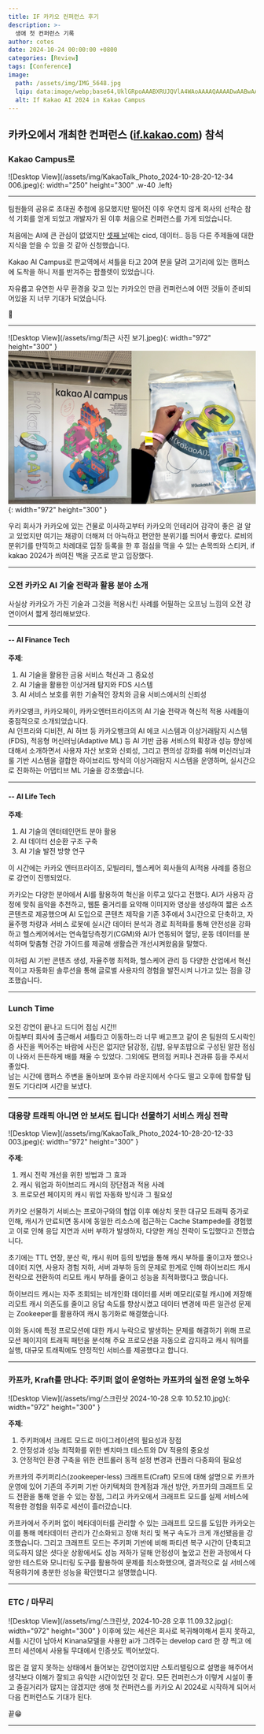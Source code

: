 ```yaml
---
title: IF 카카오 컨퍼런스 후기
description: >-
  생애 첫 컨퍼런스 기록
author: cotes
date: 2024-10-24 00:00:00 +0800
categories: [Review]
tags: [Conference]
image:
  path: /assets/img/IMG_5648.jpg
  lqip: data:image/webp;base64,UklGRpoAAABXRUJQVlA4WAoAAAAQAAAADwAABwAAQUxQSDIAAAARL0AmbZurmr57yyIiqE8oiG0bejIYEQTgqiDA9vqnsUSI6H+oAERp2HZ65qP/VIAWAFZQOCBCAAAA8AEAnQEqEAAIAAVAfCWkAALp8sF8rgRgAP7o9FDvMCkMde9PK7euH5M1m6VWoDXf2FkP3BqV0ZYbO6NA/VFIAAAA
  alt: If Kakao AI 2024 in Kakao Campus 
---
```


## **카카오에서 개최한 컨퍼런스 ([if.kakao.com][if.kakao.com]) 참석**  
### **Kakao Campus로**  
![Desktop View](/assets/img/KakaoTalk_Photo_2024-10-28-20-12-34 006.jpeg){: width="250" height="300" .w-40 .left}  
  

  -------------------------  
  
팀원들의 공유로 초대권 추첨에 응모했지만 떨어진 이후 우연치 않게 회사의 선착순 참석 기회를 얻게 되었고 개발자가 된 이후 처음으로 컨퍼런스를 가게 되었습니다.  
  

처음에는 AI에 큰 관심이 없었지만 [셋째 날][3DaySession]에는 cicd, 데이터.. 등등 다른 주제들에 대한 지식을 얻을 수 있을 것 같아 신청했습니다.
  
  
Kakao AI Campus로 판교역에서 셔틀을 타고 20여 분을 달려 고기리에 있는 캠퍼스에 도착을 하니 저를 반겨주는 팜플렛이 있었습니다. 
  
  
자유롭고 유연한 사무 환경을 갖고 있는 카카오인 만큼 컨퍼런스에 어떤 것들이 준비되어있을 지 너무 기대가 되었습니다. 


🙂


  -------------------------  
  


![Desktop View](/assets/img/최근 사진 보기.jpeg){: width="972" height="300" }  
![Desktop View](/assets/img/IMG_5650.jpg){: width="972" height="300" }

우리 회사가 카카오에 있는 건물로 이사하고부터 카카오의 인테리어 감각이 좋은 걸 알고 있었지만 여기는 채광이 더해져 더 아늑하고 편안한 분위기를 띄어서 좋았다. 로비의 분위기를 만끽하고 차례대로 입장 등록을 한 후 점심을 먹을 수 있는 손목띄와 스티커, if kakao 2024가 씌여진 백을 굿즈로 받고 입장했다.   




  -------------------------  

### **오전 카카오 AI 기술 전략과 활용 분야 소개**  
사실상 카카오가 가진 기술과 그것을 적용시킨 사례를 어필하는 오프닝 느낌의 오전 강연이어서 짧게 정리해보았다.  


  -------------------------  

#### -- AI Finance Tech
**주제**:
1. AI 기술을 활용한 금융 서비스 혁신과 그 중요성
2. AI 기술을 활용한 이상거래 탐지와 FDS 시스템
3. AI 서비스 보호를 위한 기술적인 장치와 금융 서비스에서의 신뢰성


카카오뱅크, 카카오페이, 카카오엔터프라이즈의 AI 기술 전략과 혁신적 적용 사례들이 중점적으로 소개되었습니다.  
AI 인프라와 디비전, AI 허브 등 카카오뱅크의 AI 에코 시스템과 이상거래탐지 시스템(FDS), 적응형 머신러닝(Adaptive ML) 등 AI 기반 금융 서비스의 확장과 성능 향상에 대해서 소개하면서
사용자 자산 보호와 신뢰성, 그리고 편의성 강화를 위해 머신러닝과 룰 기반 시스템을 결합한 하이브리드 방식의 이상거래탐지 시스템을 운영하며, 실시간으로 진화하는 어댑티브 ML 기술을 강조했습니다.


  -------------------------  

#### -- AI Life Tech
**주제**:
1. AI 기술의 엔터테인먼트 분야 활용
2. AI 데이터 선순환 구조 구축 
3. AI 기술 발전 방향 연구


이 시간에는 카카오 엔터프라이즈, 모빌리티, 헬스케어 회사들의 AI적용 사례를 중점으로 강연이 진행되었다.  

카카오는 다양한 분야에서 AI를 활용하여 혁신을 이루고 있다고 전했다. 
AI가 사용자 감정에 맞춰 음악을 추천하고, 웹툰 줄거리를 요약해 이미지와 영상을 생성하여 짧은 쇼츠 콘텐츠로 제공했으며 
AI 도입으로 콘텐츠 제작을 기존 3주에서 3시간으로 단축하고, 자율주행 차량과 서비스 로봇에 실시간 데이터 분석과 경로 최적화를 통해 안전성을 강화하고
헬스케어에서는 연속혈당측정기(CGM)와 AI가 연동되어 혈당, 운동 데이터를 분석하며 맞춤형 건강 가이드를 제공해 생활습관 개선시켜왔음을 말했다.

이처럼 AI 기반 콘텐츠 생성, 자율주행 최적화, 헬스케어 관리 등 다양한 산업에서 혁신적이고 자동화된 솔루션을 통해 글로벌 사용자의 경험을 발전시켜 나가고 있는 점을 강조했습니다.


  -------------------------  

### **Lunch Time**
오전 강연이 끝나고 드디어 점심 시간!!  
아침부터 회사에 출근해서 셔틀타고 이동하느라 너무 배고프고 같이 온 팀원의 도시락인증 사진을 찍어주는 바람에 사진은 없지만 
닭강정, 김밥, 유부초밥으로 구성된 알찬 점심이 나와서 든든하게 배를 채울 수 있었다. 그외에도 편의점 커피나 견과류 등을 주셔서 좋았다.  
남는 시간에 캠퍼스 주변을 돌아보며 호수뷰 라운지에서 수다도 떨고 오후에 합류할 팀원도 기다리며 시간을 보냈다.

  -------------------------  

### **대용량 트래픽 아니면 안 보셔도 됩니다! 선물하기 서비스 캐싱 전략**
![Desktop View](/assets/img/KakaoTalk_Photo_2024-10-28-20-12-33 003.jpeg){: width="972" height="300" }

**주제**:
1. 캐시 전략 개선을 위한 방법과 그 효과
2. 캐시 워업과 하이브리드 캐시의 장단점과 적용 사례
3. 프로모션 페이지의 캐시 워업 자동화 방식과 그 필요성

카카오 선물하기 서비스는 프로야구와의 협업 이후 예상치 못한 대규모 트래픽 증가로 인해, 캐시가 만료되면 동시에 동일한 리소스에 접근하는 Cache Stampede를 경험했고 이로 인해 응답 지연과 서버 부하가 발생하자, 다양한 캐싱 전략이 도입했다고 전했습니다.  
  

초기에는 TTL 연장, 분산 락, 캐시 워머 등의 방법을 통해 캐시 부하를 줄이고자 했으나 데이터 지연, 사용자 경험 저하, 서버 과부하 등의 문제로 한계로 인해 하이브리드 캐시 전략으로 전환하여 리모트 캐시 부하를 줄이고 성능을 최적화했다고 했습니다.  
  

하이브리드 캐시는 자주 조회되는 비개인화 데이터를 서버 메모리(로컬 캐시)에 저장해 리모트 캐시 의존도를 줄이고 응답 속도를 향상시켰고 데이터 변경에 따른 일관성 문제는 Zookeeper를 활용하여 캐시 동기화로 해결했습니다.  
  

이와 동시에 특정 프로모션에 대한 캐시 누락으로 발생하는 문제를 해결하기 위해 프로모션 페이지의 트래픽 패턴을 분석해 주요 프로모션을 자동으로 감지하고 캐시 워머를 실행, 대규모 트래픽에도 안정적인 서비스를 제공했다고 합니다.

  -------------------------  

### **카프카, Kraft를 만나다: 주키퍼 없이 운영하는 카프카의 실전 운영 노하우**
![Desktop View](/assets/img/스크린샷 2024-10-28 오후 10.52.10.jpg){: width="972" height="300" }

**주제**:
1. 주키퍼에서 크래트 모드로 마이그레이션의 필요성과 장점
2. 안정성과 성능 최적화를 위한 벤치마크 테스트와 DV 적용의 중요성
3. 안정적인 환경 구축을 위한 컨트롤러 동적 설정 변경과 컨플러 다중화의 필요성

카프카의 주키퍼리스(zookeeper-less) 크래프트(Craft) 모드에 대해 설명으로
카프카 운영에 있어 기존의 주키퍼 기반 아키텍처의 한계점과 개선 방안, 카프카의 크래프트 모드 전환을 통해 얻을 수 있는 장점, 그리고 카카오에서 크래프트 모드를 실제 서비스에 적용한 경험을 위주로 세션이 흘러갔습니다.  


카프카에서 주키퍼 없이 메타데이터를 관리할 수 있는 크래프트 모드를 도입한 카카오는 이를 통해 메타데이터 관리가 간소화되고 장애 처리 및 복구 속도가 크게 개선됐음을 강조했습니다.
그리고 크래프트 모드는 주키퍼 기반에 비해 파티션 복구 시간이 단축되고 의도하지 않은 셧다운 상황에서도 성능 저하가 덜해 안정성이 높았고 전환 과정에서 다양한 테스트와 모니터링 도구를 활용하여 문제를 최소화했으며, 
결과적으로 실 서비스에 적용하기에 충분한 성능을 확인했다고 설명했습니다.



  -------------------------  

### **ETC / 마무리**
![Desktop View](/assets/img/스크린샷, 2024-10-28 오후 11.09.32.jpg){: width="972" height="300" }
이후에 있는 세션은 회사로 복귀해야해서 듣지 못하고, 셔틀 시간이 남아서 Kinana모델을 사용한 ai가 그려주는 develop card 한 장 찍고 에프터 세션에서 사용될 무대에서 인증샷도 찍어보았다.  
  
  
많은 걸 알지 못하는 상태에서 들어보는 강연이었지만 스토리텔링으로 설명을 해주어서 생각보다 이해가 잘되고 유익한 시간이었던 것 같다.
모든 컨퍼런스가 이렇게 시설이 좋고 즐길거리가 많지는 않겠지만 생애 첫 컨퍼런스를 카카오 AI 2024로 시작하게 되어서 다음 컨퍼런스도 기대가 된다.

끝😁

  -------------------------  






























[if.kakao.com]: https://if.kakao.com/
[3DaySession]: https://if.kakao.com/session?t.RVmWsFVgRd=2
